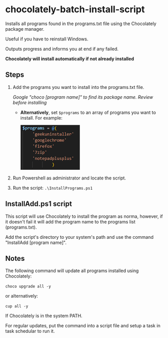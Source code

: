 # chocolately-batch-install-script
Installs all programs found in the programs.txt file using the Chocolately package manager.

Useful if you have to reinstall Windows.

Outputs progress and informs you at end if any failed.

**Chocolately will install automatically if not already installed**

## Steps

1. Add the programs you want to install into the programs.txt file.
    
    _Google "choco [program name]" to find its package name. Review before installing_

    * **Alternatively**, set ```$programs``` to an array of programs you want to install. For example:

       ![List of programs](docs/program-list-example.png)
2. Run Powershell as administrator and locate the script.
3. Run the script:
    ```.\InstallPrograms.ps1```

## InstallAdd.ps1 script

This script will use Chocolately to install the program as norma, however, if it doesn't fail it will add the program name to the programs list (programs.txt).

Add the script's directory to your system's path and use the command "InstallAdd [program name]".

## Notes

The following command will update all programs installed using Chocolately:

```choco upgrade all -y```

or alternatively:

```cup all -y```

If Chocolately is in the system PATH.

For regular updates, put the command into a script file and setup a task in task schedular to run it.

